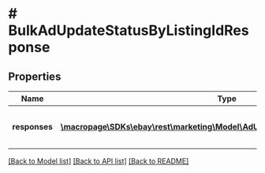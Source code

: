 # # BulkAdUpdateStatusByListingIdResponse

## Properties

Name | Type | Description | Notes
------------ | ------------- | ------------- | -------------
**responses** | [**\macropage\SDKs\ebay\rest\marketing\Model\AdUpdateStatusByListingIdResponse[]**](AdUpdateStatusByListingIdResponse.md) | An array of processed ad listings in bulk. | [optional]

[[Back to Model list]](../../README.md#models) [[Back to API list]](../../README.md#endpoints) [[Back to README]](../../README.md)
